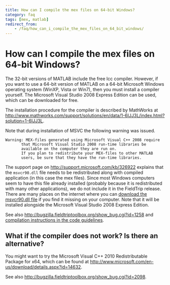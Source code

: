 ```yaml
---
title: How can I compile the mex files on 64-bit Windows?
category: faq
tags: [mex, matlab]
redirect_from:
    - /faq/how_can_i_compile_the_mex_files_on_64_bit_windows/
---
```


# How can I compile the mex files on 64-bit Windows?

The 32-bit versions of MATLAB include the free lcc compiler. However, if you want to use a 64-bit version of MATLAB on a 64-bit Microsoft Windows operating system (WinXP, Vista or Win7), then you must install a compiler yourself. The Microsoft Visual Studio 2008 Express Edition can be used, which can be downloaded for free.

The installation procedure for the compiler is described by MathWorks at <http://www.mathworks.com/support/solutions/en/data/1-6IJJ3L/index.html?solution=1-6IJJ3L>.

Note that during installation of MSVC the following warning was issued.

    Warning: MEX-files generated using Microsoft Visual C++ 2008 require
           that Microsoft Visual Studio 2008 run-time libraries be
           available on the computer they are run on.
           If you plan to redistribute your MEX-files to other MATLAB
           users, be sure that they have the run-time libraries.

The support page on <http://support.microsoft.com/kb/326922> explains that the `msvcr90.dll` file needs to be redistributed along with compiled application (in this case the mex files). Since most Windows computers seem to have this file already installed (probably because it is redistributed with many other applications), we do not include it in the FieldTrip release. There are many places on the internet where you can [download the msvcr90.dll file](https://www.google.com/search?rls=en&q=msvcr90) if you find it missing on your computer. Note that it will be installed alongside the Microsoft Visual Studio 2008 Express Edition.

See also <http://bugzilla.fieldtriptoolbox.org/show_bug.cgi?id=1258> and
[compilation instructions in the code guidelines](/development/guideline/code#windows_64_bit).

## What if the compiler does not work? Is there an alternative?

You might want to try the Microsoft Visual C++ 2010 Redistributable Package for x64, which can be found at <http://www.microsoft.com/en-us/download/details.aspx?id=14632>.

See also <http://bugzilla.fieldtriptoolbox.org/show_bug.cgi?id=2098>.
